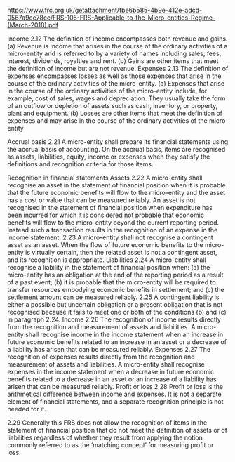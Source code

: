 
https://www.frc.org.uk/getattachment/fbe6b585-4b9e-412e-adcd-0567a9ce78cc/FRS-105-FRS-Applicable-to-the-Micro-entities-Regime-(March-2018).pdf

Income
2.12 The definition of income encompasses both revenue and gains.
(a) Revenue is income that arises in the course of the ordinary activities of a
micro-entity and is referred to by a variety of names including sales, fees, interest,
dividends, royalties and rent.
(b) Gains are other items that meet the definition of income but are not revenue.
Expenses
2.13 The definition of expenses encompasses losses as well as those expenses that arise in
the course of the ordinary activities of the micro-entity.
(a) Expenses that arise in the course of the ordinary activities of the micro-entity
include, for example, cost of sales, wages and depreciation. They usually take
the form of an outflow or depletion of assets such as cash, inventory, or property,
plant and equipment.
(b) Losses are other items that meet the definition of expenses and may arise in the
course of the ordinary activities of the micro-entity

Accrual basis
2.21 A micro-entity shall prepare its financial statements using the accrual basis of
accounting. On the accrual basis, items are recognised as assets, liabilities, equity,
income or expenses when they satisfy the definitions and recognition criteria for those
items.

Recognition in financial statements
Assets
2.22 A micro-entity shall recognise an asset in the statement of financial position when it is
probable that the future economic benefits will flow to the micro-entity and the asset has
a cost or value that can be measured reliably. An asset is not recognised in the
statement of financial position when expenditure has been incurred for which it is
considered not probable that economic benefits will flow to the micro-entity beyond the
current reporting period. Instead such a transaction results in the recognition of an
expense in the income statement.
2.23 A micro-entity shall not recognise a contingent asset as an asset. When the flow of
future economic benefits to the micro-entity is virtually certain, then the related asset is
not a contingent asset, and its recognition is appropriate.
Liabilities
2.24 A micro-entity shall recognise a liability in the statement of financial position when:
(a) the micro-entity has an obligation at the end of the reporting period as a result of a
past event;
(b) it is probable that the micro-entity will be required to transfer resources embodying
economic benefits in settlement; and
(c) the settlement amount can be measured reliably.
2.25 A contingent liability is either a possible but uncertain obligation or a present
obligation that is not recognised because it fails to meet one or both of the
conditions (b) and (c) in paragraph 2.24.
Income
2.26 The recognition of income results directly from the recognition and measurement of
assets and liabilities. A micro-entity shall recognise income in the income statement
when an increase in future economic benefits related to an increase in an asset or a
decrease of a liability has arisen that can be measured reliably.
Expenses
2.27 The recognition of expenses results directly from the recognition and measurement of
assets and liabilities. A micro-entity shall recognise expenses in the income statement
when a decrease in future economic benefits related to a decrease in an asset or an
increase of a liability has arisen that can be measured reliably.
Profit or loss
2.28 Profit or loss is the arithmetical difference between income and expenses. It is not a
separate element of financial statements, and a separate recognition principle is not
needed for it.

2.29 Generally this FRS does not allow the recognition of items in the statement of financial
position that do not meet the definition of assets or of liabilities regardless of whether
they result from applying the notion commonly referred to as the ‘matching concept’ for
measuring profit or loss.
